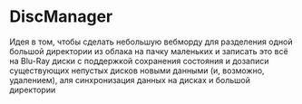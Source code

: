 # DiscManager
Идея в том, чтобы сделать небольшую вебморду для разделения одной большой директории из облака на пачку маленьких и записать это всё на Blu-Ray диски с поддержкой сохранения состояния и дозаписи существующих непустых дисков новыми данными (и, возможно, удалением), аля синхронизация данных на дисках и большой директории
